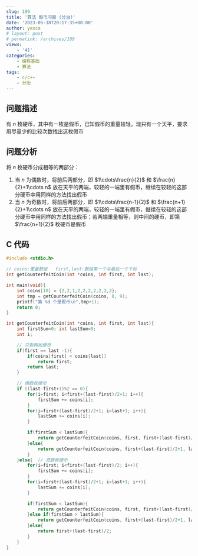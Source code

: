 ```yaml
---
slug: 109
title: '算法 假币问题 (分治)'
date: '2023-05-18T20:17:35+08:00'
author: yexca
# layout: post
# permalink: /archives/109
views:
    - '41'
categories:
    - 编程基础
    - 算法
tags:
    - c/c++
    - 分治
---
```


## 问题描述

有 $n$ 枚硬币，其中有一枚是假币，已知假币的重量较轻。现只有一个天平，要求用尽量少的比较次数找出这枚假币

## 问题分析

将 $n$ 枚硬币分成相等的两部分：

1. 当 $n$ 为偶数时，将前后两部分，即 $1\cdots\frac{n}{2}$ 和 $\frac{n}{2}+1\cdots n$ 放在天平的两端，较轻的一端里有假币，继续在较轻的这部分硬币中用同样的方法找出假币
2. 当 $n$ 为奇数时，将前后两部分，即 $1\cdots\frac{n-1}{2}$ 和 $\frac{n+1}{2}+1\cdots n$ 放在天平的两端，较轻的一端里有假币，继续在较轻的这部分硬币中用同样的方法找出假币；若两端重量相等，则中间的硬币，即第 $\frac{n+1}{2}$ 枚硬币是假币

## C 代码

```c
#include <stdio.h>

// coins:重量数组   first,last:数组第一个与最后一个下标
int getCounterfeitCoin(int *coins, int first, int last);

int main(void){
    int coins[10] = {2,2,1,2,2,2,2,2,2,2};
    int tmp = getCounterfeitCoin(coins, 0, 9);
    printf("第 %d 个是假币\n",tmp+1);
    return 0;
}

int getCounterfeitCoin(int *coins, int first, int last){
    int firstSum=0; int lastSum=0;
    int i;

    // 只剩两枚硬币
    if(first == last -1){
        if(coins[first] < coins[last])
            return first;
        return last;
    }

    // 偶数枚硬币
    if ((last-first+1)%2 == 0){
        for(i=first; i<first+(last-first)/2+1; i++){
            firstSum += coins[i];
        }
        for(i=first+(last-first)/2+1; i<last+1; i++){
            lastSum += coins[i];
        }

        if(firstSum < lastSum){
            return getCounterfeitCoin(coins, first, first+(last-first)/2);
        }else{
            return getCounterfeitCoin(coins, first+(last-first)/2+1, last);
        }
    }else{  // 奇数枚硬币
        for(i=first; i<first+(last-first)/2; i++){
            firstSum += coins[i];
        }
        for(i=first+(last-first)/2+1; i<last+1; i++){
            lastSum += coins[i];
        }

        if(firstSum < lastSum){
            return getCounterfeitCoin(coins, first, first+(last-first)/2-1);
        }else if(firstSum > lastSum){
            return getCounterfeitCoin(coins, first+(last-first)/2+1, last);
        }else{
            return first+(last-first)/2;
        }
    }
}
```
